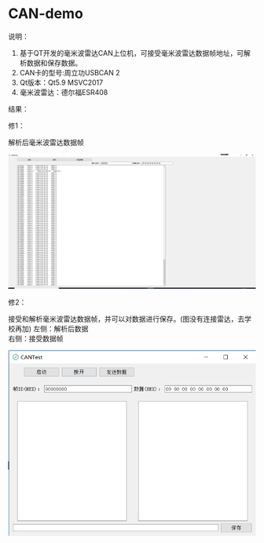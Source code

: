 # CAN-demo

说明：

1. 基于QT开发的毫米波雷达CAN上位机，可接受毫米波雷达数据帧地址，可解析数据和保存数据。
2. CAN卡的型号:周立功USBCAN 2
3. Qt版本：Qt5.9 MSVC2017
4. 毫米波雷达：德尔福ESR408







结果：



修1：

解析后毫米波雷达数据帧

![0](https://github.com/Xiao-Hu-Z/CAN-demo/blob/master/result_pic/0.png)



修2：

接受和解析毫米波雷达数据帧，并可以对数据进行保存。(图没有连接雷达，去学校再加)
左侧：解析后数据    
右侧：接受数据帧

![](https://github.com/Xiao-Hu-Z/CAN-demo/blob/master/result_pic/1.png)
